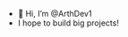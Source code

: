 - 👋 Hi, I’m @ArthDev1
- I hope to build big projects!

<!---
ArthDev1/ArthDev1 is a ✨ special ✨ repository because its `README.md` (this file) appears on your GitHub profile.
You can click the Preview link to take a look at your changes.
--->
